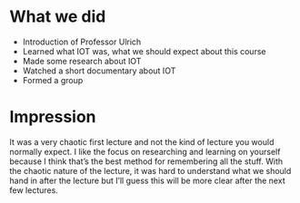 # What we did
+ Introduction of Professor Ulrich
+ Learned what IOT was, what we should expect about this course
+ Made some research about IOT
+ Watched a short documentary about IOT
+ Formed a group
# Impression
It was a very chaotic first lecture and not the kind of lecture you would normally expect. I like the focus on researching and learning on yourself because I think that’s the best method for remembering all the stuff. With the chaotic nature of the lecture, it was hard to understand what we should hand in after the lecture but I’ll guess this will be more clear after the next few lectures. 
